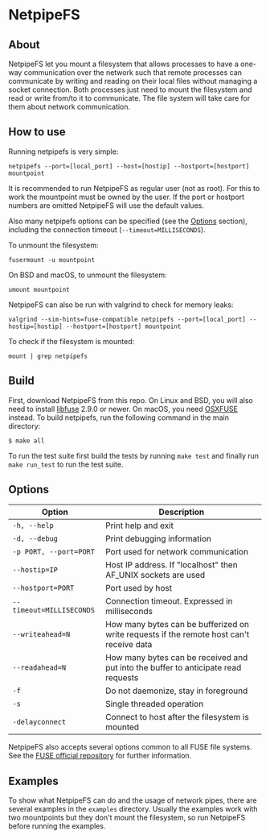 # NetpipeFS

## About
NetpipeFS let you mount a filesystem that allows processes to have a one-way communication over the network such that remote processes can communicate by writing and reading on their local files without managing a socket connection. Both processes just need to mount the filesystem and read or write from/to it to communicate. The file system will take care for them about network communication.

## How to use

Running netpipefs is very simple:

    netpipefs --port=[local_port] --host=[hostip] --hostport=[hostport] mountpoint

It is recommended to run NetpipeFS as regular user (not as root). For this to work the mountpoint must be owned by the user. If the port or hostport numbers are omitted NetpipeFS will use the default values.

Also many netpipefs options can be specified (see the [Options](/#options) section), including the connection timeout (``--timeout=MILLISECONDS``).

To unmount the filesystem:

    fusermount -u mountpoint

On BSD and macOS, to unmount the filesystem:

    umount mountpoint

NetpipeFS can also be run with valgrind to check for memory leaks:

    valgrind --sim-hints=fuse-compatible netpipefs --port=[local_port] --hostip=[hostip] --hostport=[hostport] mountpoint

To check if the filesystem is mounted:

    mount | grep netpipefs

## Build

First, download NetpipeFS from this repo. On Linux and BSD, you will also need to install [libfuse](http://github.com/libfuse/libfuse) 2.9.0 or newer. On macOS, you need [OSXFUSE](https://osxfuse.github.io/) instead. To build netpipefs, run the following command in the main directory:

    $ make all
    
To run the test suite first build the tests by running ``make test`` and finally run ``make run_test`` to run the test suite.

## Options

| Option | Description |
| ---- | ---- |
| `-h, --help` | Print help and exit |
| `-d, --debug` | Print debugging information |
| `-p PORT, --port=PORT` | Port used for network communication |
| `--hostip=IP` | Host IP address. If "localhost" then AF_UNIX sockets are used |
| `--hostport=PORT` | Port used by host |
| `--timeout=MILLISECONDS` | Connection timeout. Expressed in milliseconds |
| `--writeahead=N` | How many bytes can be bufferized on write requests if the remote host can't receive data |
| `--readahead=N` | How many bytes can be received and put into the buffer to anticipate read requests |
| `-f` | Do not daemonize, stay in foreground |
| `-s` | Single threaded operation |
| `-delayconnect` | Connect to host after the filesystem is mounted |

NetpipeFS also accepts several options common to all FUSE file systems. See the [FUSE official repository](http://github.com/libfuse/libfuse) for further information.

## Examples

To show what NetpipeFS can do and the usage of network pipes, there are several examples in the `examples` directory.
Usually the examples work with two mountpoints but they don't mount the filesystem, so run NetpipeFS before running the examples.
